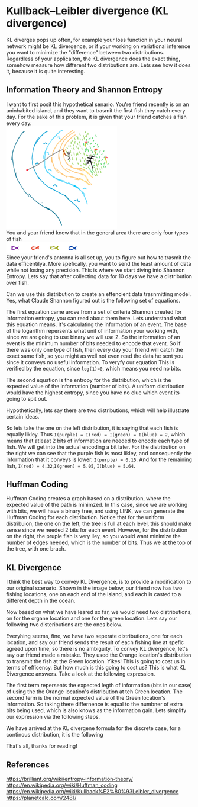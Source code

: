 # Kullback–Leibler divergence (KL divergence)
KL diverges pops up often, for example your loss function in your neural network might be KL divergence, or if your working on variational inference you want to minimize the "difference" between two distributions. Regardless of your applicaiton, the KL divergence does the exact thing, somehow measure how different two distributions are. Lets see how it does it, because it is quite interesting. 

## Information Theory and Shannon Entropy
I want to first posit this hypothetical senario. You're friend recently is on an uninhabited island, and they want to trasmit the first fish they catch every day. For the sake of this problem, it is given that your friend catches a fish every day. <br /> 
<img src="/KL/island.png" alt="drawing" width="300"/> <br />
You and your friend know that in the general area there are only four types of fish <br />
<img src="/KL/fish.png" alt="drawing" width="200"/> <br />
Since your friend's antenna is all set up, you to figure out how to trasmit the data efficentilya. More spefically, you want to send the least amount of data while not losing any precision. This is where we start diving into Shannon Entropy. Lets say that after collecting data for 10 days we have a distribution over fish. <br />

Can we use this distribution to create an effencient data trasnmitting model. Yes, what Claude Shannon figured out is the following set of equations. <br />

The first equation came arose from a set of criteria Shannon created for information entropy, you can read about them here. Lets understand what this equation means. It's calculating the information of an event. The base of the logarithm repersents what unit of information your working with, since we are going to use binary we will use 2. So the information of an event is the minimum number of bits needed to encode that event. So if there was only one type of fish, then every day your friend will catch the exact same fish, so you might as well not even read the data he sent you since it conveys no useful information. To veryfy our equation This is verified by the equation, since `log(1)=0`, which means you need no bits. <br />

The second equation is the entropy for the distribution, which is the expected value of the information (number of bits). A uniform distribution would have the highest entropy, since you have no clue which event its going to spit out. <br />

Hypothetically, lets say there are two distributions, which will help illustrate certain ideas. 

So lets take the one on the left distribution, it is saying that each fish is equally likley. Thus `I(purple) = I(red) = I(green) = I(blue) = 2`, which means that atleast 2 bits of information are needed to encode each type of fish. We will get into the actual encoding a bit later. For the distribution on the right we can see that the purple fish is most likley, and consequently the information that it conveys is lower. `I(purple) = 0.15`. And for the remaining fish, `I(red) = 4.32`,`I(green) = 5.05`, `I(blue) = 5.64`. 

## Huffman Coding

Huffman Coding creates a graph based on a distribution, where the expected value of the path is minimzed. In this case, since we are working with bits, we will have a binary tree, and using LINK, we can generate the Huffman Coding for each distribution. Notice that for the uniform distribuion, the one on the left, the tree is full at each level, this should make sense since we needed 2 bits for each event. However, for the distribution on the right, the pruple fish is very lley, so you would want minimize the number of edges needed, which is the number of bits. Thus we at the top of the tree, with one brach. 

## KL Divergence
I think the best way to convey KL Divergence, is to provide a modification to our original scenario. Shown in the image below, our friend now has two fishing locations, one on each end of the island, and each is casted to a different depth in the ocean. <br />

Now based on what we have leared so far, we would need two distributions, on for the organe location and one for the green location. Lets say our following two disteributions are the ones below. <br />

Everyhing seems, fine, we have two seperate distributions, one for each location, and say our friend sends the result of each fishing line at spefic agreed upon time, so there is no ambiguity. To convey KL divergence, let's say our friend made a mistake. They used the Orange location's distribution to transmit the fish at the Green location. Yikes! This is going to cost us in terms of efficency. But how much is this going to cost us? This is what KL Divergence answers. Take a look at the following expression. <br />

The first term repersents the expected legth of information (bits in our case) of using the the Orange location's distribution at teh Green location. The second term is the normal expected value of the Green location's information. So taking there differnence is equal to the numbner of extra bits being used, which is also knows as the information gain. Lets simplify our expression via the following steps. <br />

We have arrived at the KL divergene formula for the discrete case, for a continous distribution, it is the following <br />

That's all, thanks for reading!

## References
https://brilliant.org/wiki/entropy-information-theory/ <br />
https://en.wikipedia.org/wiki/Huffman_coding <br />
https://en.wikipedia.org/wiki/Kullback%E2%80%93Leibler_divergence <br />
https://planetcalc.com/2481/
